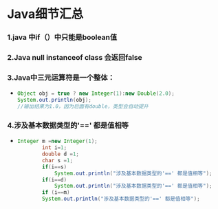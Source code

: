 # Java细节汇总

### 1.java 中if（）中只能是boolean值

### 2.Java  null instanceof class  会返回false

### 3.Java中三元运算符是一个整体：

- ```java
  Object obj = true ? new Integer(1):new Double(2.0);
  System.out.println(obj);
  //输出结果为1.0，因为后面有double，类型会自动提升
  
  ```
  

### 4.涉及基本数据类型的'==' 都是值相等

- ```java
  Integer m =new Integer(1);
          int i=1;
          double d =1;
          char s =1;
          if(i==s)
              System.out.println("涉及基本数据类型的'==' 都是值相等");
          if(i==d)
              System.out.println("涉及基本数据类型的'==' 都是值相等");
          if (i==m)
          System.out.println("涉及基本数据类型的'==' 都是值相等");
  ```

